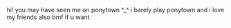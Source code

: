 hi! you may have seen me on ponytown ^_^ i barely play ponytown and i love my friends also bmf if u want
